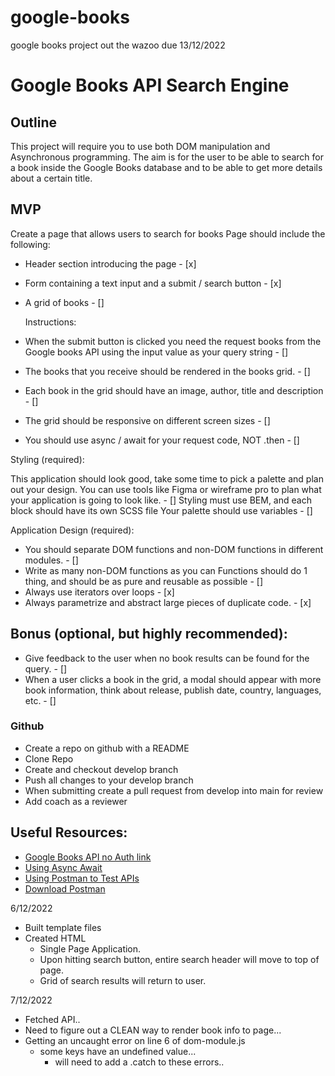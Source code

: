 # google-books
google books project out the wazoo due 13/12/2022

# Google Books API Search Engine

## Outline

This project will require you to use both DOM manipulation and Asynchronous programming.
The aim is for the user to be able to search for a book inside the Google Books database and to be able to get more details about a certain title.

## MVP

Create a page that allows users to search for books
Page should include the following:

-   Header section introducing the page - [x]
-   Form containing a text input and a submit / search button - [x]

-   A grid of books - []

    Instructions:

-   When the submit button is clicked you need the request books from the Google books API using the input value as your query string - []
-   The books that you receive should be rendered in the books grid. - []
-   Each book in the grid should have an image, author, title and description - []
-   The grid should be responsive on different screen sizes - []
-   You should use async / await for your request code, NOT .then - []

Styling (required):

This application should look good, take some time to pick a palette and plan out your design. You can use tools like Figma or wireframe pro to plan what your application is going to look like. - []
Styling must use BEM, and each block should have its own SCSS file Your palette should use variables - []

Application Design (required):

-   You should separate DOM functions and non-DOM functions in different modules. - []
-   Write as many non-DOM functions as you can Functions should do 1 thing, and should be as pure and reusable as possible - []
-   Always use iterators over loops - [x]
-   Always parametrize and abstract large pieces of duplicate code. - [x]

## Bonus (optional, but highly recommended):

-   Give feedback to the user when no book results can be found for the query. - []
-   When a user clicks a book in the grid, a modal should appear with more book information, think about release, publish date, country, languages, etc. - []

### Github

-   Create a repo on github with a README
-   Clone Repo
-   Create and checkout develop branch
-   Push all changes to your develop branch
-   When submitting create a pull request from develop into main for review
-   Add coach as a reviewer

## Useful Resources:

-   [Google Books API no Auth link](https://developers.google.com/books/docs/v1/using#WorkingVolumes)
-   [Using Async Await](https://dmitripavlutin.com/javascript-fetch-async-await/)
-   [Using Postman to Test APIs](https://www.blazemeter.com/blog/how-use-postman-test-apis)
-   [Download Postman](https://www.postman.com/downloads/)


6/12/2022
- Built template files
- Created HTML
    - Single Page Application.
    - Upon hitting search button, entire search header will move to top of page.
    - Grid of search results will return to user.

7/12/2022
- Fetched API..
- Need to figure out a CLEAN way to render book info to page...
- Getting an uncaught error on line 6 of dom-module.js
    - some keys have an undefined value...
        - will need to add a .catch to these errors..